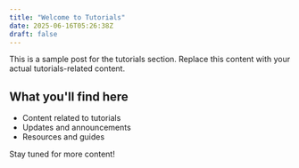 ```yaml
---
title: "Welcome to Tutorials"
date: 2025-06-16T05:26:38Z
draft: false
---
```


This is a sample post for the tutorials section. Replace this content with your actual tutorials-related content.

## What you'll find here

- Content related to tutorials
- Updates and announcements
- Resources and guides

Stay tuned for more content!
